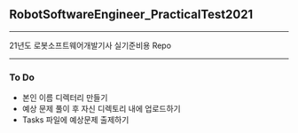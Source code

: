 ## RobotSoftwareEngineer_PracticalTest2021
---
21년도 로봇소프트웨어개발기사 실기준비용 Repo

---
### To Do
- 본인 이름 디렉터리 만들기
- 예상 문제 풀이 후 자신 디렉토리 내에 업로드하기
- Tasks 파일에 예상문제 출제하기
